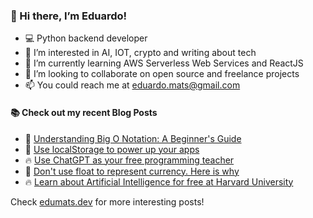 ### 👋 Hi there, I’m Eduardo!
- 💻 Python backend developer
- 👀 I’m interested in AI, IOT, crypto and writing about tech
- 🌱 I’m currently learning AWS Serverless Web Services and ReactJS
- 💞️ I’m looking to collaborate on open source and freelance projects
- 📫 You could reach me at eduardo.mats@gmail.com

#### :books: Check out my recent Blog Posts
<!-- BLOGPOSTS:START -->
 - 💯 [Understanding Big O Notation: A Beginner&#39;s Guide](https://edumats.dev/understanding-big-o-notation-a-beginners-guide)
 - 🌮 [Use localStorage to power up your apps](https://edumats.dev/use-localstorage-to-power-up-your-apps)
 - 🔥 [Use ChatGPT as your free programming teacher](https://edumats.dev/use-chatgpt-as-your-free-programming-teacher)
 - 🚀 [Don&#39;t use float to represent currency. Here is why](https://edumats.dev/dont-use-float-to-represent-currency-here-is-why)
 - 🔥 [Learn  about Artificial Intelligence for free at Harvard University](https://edumats.dev/learn-about-artificial-intelligence-for-free-at-harvard-university)<!-- BLOGPOSTS:END -->

Check [edumats.dev](https://edumats.dev/) for more interesting posts!
<!---
edumats/edumats is a ✨ special ✨ repository because its `README.md` (this file) appears on your GitHub profile.
You can click the Preview link to take a look at your changes.
--->
